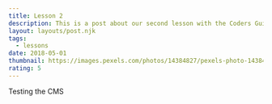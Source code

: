```yaml
---
title: Lesson 2
description: This is a post about our second lesson with the Coders Guild
layout: layouts/post.njk
tags:
  - lessons
date: 2018-05-01
thumbnail: https://images.pexels.com/photos/14384827/pexels-photo-14384827.jpeg?auto=compress&cs=tinysrgb&w=1260&h=750&dpr=2
rating: 5
---
```

T﻿esting the CMS